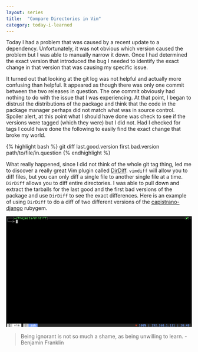 ```yaml
---
layout: series
title:  "Compare Directories in Vim"
category: today-i-learned
---
```


Today I had a problem that was caused by a recent update to a dependency. Unfortunately, it was not obvious which version caused the problem but I was able to manually narrow it down. Once I had determined the exact version that introduced the bug I needed to identify the exact change in that version that was causing my specific issue.

It turned out that looking at the git log was not helpful and actually more confusing than helpful. It appeared as though there was only one commit between the two releases in question. The one commit obviously had nothing to do with the issue that I was experiencing. At that point, I began to distrust the distributions of the package and think that the code in the package manager perhaps did not match what was in source control. Spoiler alert, at this point what I should have done was check to see if the versions were tagged (which they were) but I did not. Had I checked for tags I could have done the following to easily find the exact change that broke my world.

{% highlight bash %}
  git diff last.good.version first.bad.version path/to/file/in.question
{% endhighlight %}

What really happened, since I did not think of the whole git tag thing, led me to discover a really great Vim plugin called [DirDiff][dirdiff]. `vimdiff` will allow you to diff files, but you can only diff a single file to another single file at a time. `DirDiff` allows you to diff entire directories. I was able to pull down and extract the tarballs for the last good and the first bad versions of the package and use `DirDiff` to see the exact differences. Here is an example of using `DirDiff` to do a diff of two different versions of the [capistrano-django][capistranodjango] rubygem.

![DirDiff In Action][gif]

> Being ignorant is not so much a shame, as being unwilling to learn. - Benjamin Franklin

[dirdiff]: http://www.vim.org/scripts/script.php?script_id=102
[gif]: /assets/images/today-i-learned/dirdiff.gif
[capistranodjango]: https://rubygems.org/gems/capistrano-django
